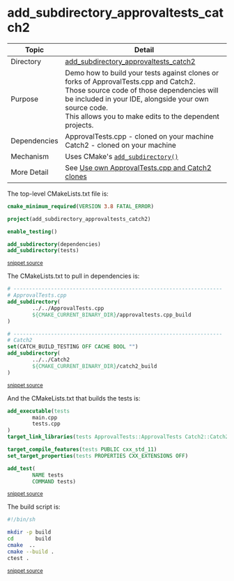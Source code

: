 <!--
GENERATED FILE - DO NOT EDIT
This file was generated by [MarkdownSnippets](https://github.com/SimonCropp/MarkdownSnippets).
Source File: /add_subdirectory_approvaltests_catch2/mdsource/README.source.md
To change this file edit the source file and then execute ./run_markdown_templates.sh.
-->

# add_subdirectory_approvaltests_catch2

 <!-- include: add_subdirectory_approvaltests_catch2. path: /add_subdirectory_approvaltests_catch2/mdsource/add_subdirectory_approvaltests_catch2.include.md -->
| Topic        | Detail                                                       |
| ------------ | ------------------------------------------------------------ |
| Directory    | [add_subdirectory_approvaltests_catch2](/add_subdirectory_approvaltests_catch2/) |
| Purpose      | Demo how to build your tests against clones or forks of ApprovalTests.cpp and Catch2.<br />Those source code of those dependencies will be included in your IDE, alongside your own source code.<br />This allows you to make edits to the dependent projects. |
| Dependencies | ApprovalTests.cpp - cloned on your machine<br />Catch2 - cloned on your machine |
| Mechanism    | Uses CMake's [`add_subdirectory()`](https://cmake.org/cmake/help/latest/command/add_subdirectory.html) |
| More Detail  | See [Use own ApprovalTests.cpp and Catch2 clones](https://github.com/approvals/ApprovalTests.cpp/blob/master/doc/CMakeIntegration.md#use-own-approvaltestscpp-and-catch2-clones) |
 <!-- end include: add_subdirectory_approvaltests_catch2. path: /add_subdirectory_approvaltests_catch2/mdsource/add_subdirectory_approvaltests_catch2.include.md -->

The top-level CMakeLists.txt file is:

 <!-- include: inc_add_subdirectory_approvaltests_catch2_cmakelists. path: /add_subdirectory_approvaltests_catch2/mdsource/inc_add_subdirectory_approvaltests_catch2_cmakelists.include.md -->

```cmake
cmake_minimum_required(VERSION 3.8 FATAL_ERROR)

project(add_subdirectory_approvaltests_catch2)

enable_testing()

add_subdirectory(dependencies)
add_subdirectory(tests)
```
<sup><a href='https://github.com/claremacrae/ApprovalTests.cpp.CMakeSamples/blob/main/./add_subdirectory_approvaltests_catch2/CMakeLists.txt' title='File snippet was copied from'>snippet source</a></sup>
 <!-- end include: inc_add_subdirectory_approvaltests_catch2_cmakelists. path: /add_subdirectory_approvaltests_catch2/mdsource/inc_add_subdirectory_approvaltests_catch2_cmakelists.include.md -->

The CMakeLists.txt to pull in dependencies is:

 <!-- include: inc_add_subdirectory_approvaltests_catch2_dependencies_cmakelists. path: /add_subdirectory_approvaltests_catch2/mdsource/inc_add_subdirectory_approvaltests_catch2_dependencies_cmakelists.include.md -->

```cmake
# -------------------------------------------------------------------
# ApprovalTests.cpp
add_subdirectory(
        ../../ApprovalTests.cpp
        ${CMAKE_CURRENT_BINARY_DIR}/approvaltests.cpp_build
)

# -------------------------------------------------------------------
# Catch2
set(CATCH_BUILD_TESTING OFF CACHE BOOL "")
add_subdirectory(
        ../../Catch2
        ${CMAKE_CURRENT_BINARY_DIR}/catch2_build
)
```
<sup><a href='https://github.com/claremacrae/ApprovalTests.cpp.CMakeSamples/blob/main/./add_subdirectory_approvaltests_catch2/dependencies/CMakeLists.txt' title='File snippet was copied from'>snippet source</a></sup>
 <!-- end include: inc_add_subdirectory_approvaltests_catch2_dependencies_cmakelists. path: /add_subdirectory_approvaltests_catch2/mdsource/inc_add_subdirectory_approvaltests_catch2_dependencies_cmakelists.include.md -->

And the CMakeLists.txt that builds the tests is:

 <!-- include: inc_add_subdirectory_approvaltests_catch2_tests_cmakelists. path: /add_subdirectory_approvaltests_catch2/mdsource/inc_add_subdirectory_approvaltests_catch2_tests_cmakelists.include.md -->

```cmake
add_executable(tests
        main.cpp
        tests.cpp
)
target_link_libraries(tests ApprovalTests::ApprovalTests Catch2::Catch2)

target_compile_features(tests PUBLIC cxx_std_11)
set_target_properties(tests PROPERTIES CXX_EXTENSIONS OFF)

add_test(
        NAME tests
        COMMAND tests)
```
<sup><a href='https://github.com/claremacrae/ApprovalTests.cpp.CMakeSamples/blob/main/./add_subdirectory_approvaltests_catch2/tests/CMakeLists.txt' title='File snippet was copied from'>snippet source</a></sup>
 <!-- end include: inc_add_subdirectory_approvaltests_catch2_tests_cmakelists. path: /add_subdirectory_approvaltests_catch2/mdsource/inc_add_subdirectory_approvaltests_catch2_tests_cmakelists.include.md -->

The build script is:

 <!-- include: inc_add_subdirectory_approvaltests_catch2_build. path: /add_subdirectory_approvaltests_catch2/mdsource/inc_add_subdirectory_approvaltests_catch2_build.include.md -->

```bash
#!/bin/sh

mkdir -p build
cd       build
cmake  ..
cmake --build .
ctest .
```
<sup><a href='https://github.com/claremacrae/ApprovalTests.cpp.CMakeSamples/blob/main/./add_subdirectory_approvaltests_catch2/build.sh' title='File snippet was copied from'>snippet source</a></sup>
 <!-- end include: inc_add_subdirectory_approvaltests_catch2_build. path: /add_subdirectory_approvaltests_catch2/mdsource/inc_add_subdirectory_approvaltests_catch2_build.include.md -->
